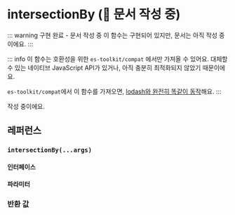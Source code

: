 # intersectionBy (🚧 문서 작성 중)

::: warning 구현 완료 - 문서 작성 중
이 함수는 구현되어 있지만, 문서는 아직 작성 중이에요.
:::

::: info
이 함수는 호환성을 위한 `es-toolkit/compat` 에서만 가져올 수 있어요. 대체할 수 있는 네이티브 JavaScript API가 있거나, 아직 충분히 최적화되지 않았기 때문이에요.

`es-toolkit/compat`에서 이 함수를 가져오면, [lodash와 완전히 똑같이 동작](../../../compatibility.md)해요.
:::

작성 중이에요.

## 레퍼런스

### `intersectionBy(...args)`

#### 인터페이스

#### 파라미터

### 반환 값
